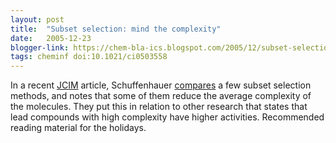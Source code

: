```yaml
---
layout: post
title:  "Subset selection: mind the complexity"
date:   2005-12-23
blogger-link: https://chem-bla-ics.blogspot.com/2005/12/subset-selection-mind-complexity.html
tags: cheminf doi:10.1021/ci0503558
---
```


In a recent [JCIM](http://pubs.acs.org/journals/jcisd8/) article, Schuffenhauer [compares](http://dx.doi.org/10.1021/ci0503558) a few subset selection
methods, and notes that some of them reduce the average complexity of the molecules. They put this in relation to other research that states that
lead compounds with high complexity have higher activities. Recommended reading material for the holidays.
